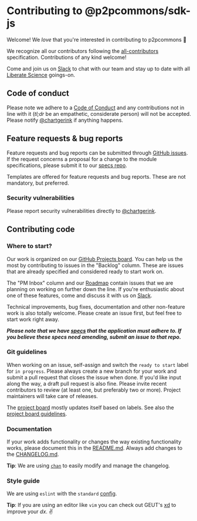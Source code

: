 # Contributing to @p2pcommons/sdk-js

Welcome! We *love* that you're interested in contributing to p2pcommons :purple_heart:

We recognize all our contributors following the [all-contributors](https://github.com/all-contributors/all-contributors) specification. Contributions of any kind welcome!

Come and join us on [Slack](https://libscie.slack.com/) to chat with our team and stay up to date with all [Liberate Science](https://github.com/libscie) goings-on.

## Code of conduct

Please note we adhere to a [Code of Conduct](https://github.com/hypergraph-xyz/cli/blob/master/CODE_OF_CONDUCT.md) and any contributions not in line with it (*tl;dr* be an empathetic, considerate person) will not be accepted. Please notify [@chartgerink](mailto:chris@libscie.org) if anything happens.

## Feature requests & bug reports

Feature requests and bug reports can be submitted through [GitHub issues](https://github.com/p2pcommons/sdk-js/issues). If the request concerns a proposal for a change to the module specifications, please submit it to our [specs repo](https://github.com/p2pcommons/specs/issues).

Templates are offered for feature requests and bug reports. These are not mandatory, but preferred.

### Security vulnerabilities

Please report security vulnerabilities directly to [@chartgerink](mailto:chris@libscie.org).

## Contributing code

### Where to start?

Our work is organized on our [GitHub Projects board](https://github.com/orgs/p2pcommons/projects/1). You can help us the most by contributing to issues in the "Backlog" column. These are issues that are already specified and considered ready to start work on.

The "PM Inbox" column and our [Roadmap](https://github.com/p2pcommons/sdk-js/wiki/Roadmap) contain issues that we are planning on working on further down the line. If you're enthusiastic about one of these features, come and discuss it with us on [Slack](https://libscie.slack.com/).

Technical improvements, bug fixes, documentation and other non-feature work is also totally welcome. Please create an issue first, but feel free to start work right away.

***Please note that we have [specs](https://github.com/p2pcommons/specs/issues) that the application must adhere to. If you believe these specs need amending, submit an issue to that repo.***

### Git guidelines

When working on an issue, self-assign and switch the `ready to start` label for `in progress`. Please always create a new branch for your work and submit a pull request that closes the issue when done. If you'd like input along the way, a draft pull request is also fine. Please invite recent contributors to review (at least one, but preferably two or more). Project maintainers will take care of releases.

The [project board](https://github.com/orgs/p2pcommons/projects/1) mostly updates itself based on labels. See also the [project board guidelines](https://github.com/orgs/p2pcommons/projects).

### Documentation

If your work adds functionality or changes the way existing functionality works, please document this in the [README.md](https://github.com/p2pcommons/sdk-js/blob/master/README.md). Always add changes to the [CHANGELOG.md](https://github.com/p2pcommons/sdk-js/blob/master/CHANGELOG.md).

**Tip**: We are using [`chan`](https://github.com/geut/chan/tree/master/packages/chan) to easily modify and manage the changelog.

### Style guide

We are using `eslint` with the `standard` [config](https://github.com/standard/eslint-config-standard).

**Tip**: If you are using an editor like `vim` you can check out GEUT's [xd](https://github.com/geut/xd) to improve your _dx_. :v:
